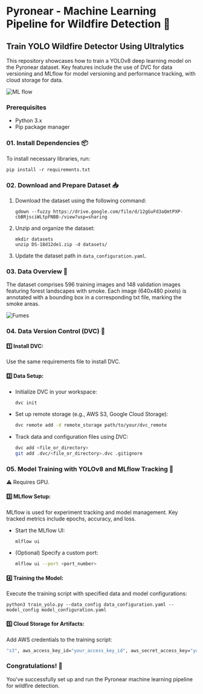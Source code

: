 

# Pyronear - Machine Learning Pipeline for Wildfire Detection 🚀

## Train YOLO Wildfire Detector Using Ultralytics

This repository showcases how to train a YOLOv8 deep learning model on the Pyronear dataset. Key features include the use of DVC for data versioning and MLflow for model versioning and performance tracking, with cloud storage for data.

![ML flow](https://i.postimg.cc/mrsjc7yY/mlflow.png)

### Prerequisites
- Python 3.x
- Pip package manager

### 01. Install Dependencies 📦

To install necessary libraries, run:

```shell
pip install -r requirements.txt
```

### 02. Download and Prepare Dataset 📥

1. Download the dataset using the following command:

    ```shell
    gdown --fuzzy https://drive.google.com/file/d/12gGuFd3aQmtPXP-cbBRjsciWLtpFNBB-/view?usp=sharing
    ```

2. Unzip and organize the dataset:

    ```shell
    mkdir datasets
    unzip DS-18d12de1.zip -d datasets/
    ```

3. Update the dataset path in `data_configuration.yaml`.

### 03. Data Overview 💽

The dataset comprises 596 training images and 148 validation images featuring forest landscapes with smoke. Each image (640x480 pixels) is annotated with a bounding box in a corresponding txt file, marking the smoke areas.

![Fumes](https://i.postimg.cc/sxPwsrxR/aiformankind-v1-000007.jpg)

### 04. Data Version Control (DVC) 🔄

#### 1️⃣ Install DVC:

Use the same requirements file to install DVC.

#### 2️⃣ Data Setup:

- Initialize DVC in your workspace:

    ```sh
    dvc init
    ```

- Set up remote storage (e.g., AWS S3, Google Cloud Storage):

    ```sh
    dvc remote add -d remote_storage path/to/your/dvc_remote
    ```

- Track data and configuration files using DVC:

    ```sh
    dvc add <file_or_directory>
    git add .dvc/<file_or_directory>.dvc .gitignore
    ```

### 05. Model Training with YOLOv8 and MLflow Tracking 🤖

⚠️ Requires GPU.

#### 3️⃣ MLflow Setup:

MLflow is used for experiment tracking and model management. Key tracked metrics include epochs, accuracy, and loss.

- Start the MLflow UI:

    ```sh
    mlflow ui
    ```

- (Optional) Specify a custom port:

    ```sh
    mlflow ui --port <port_number>
    ```

#### 4️⃣ Training the Model:

Execute the training script with specified data and model configurations:

```shell
python3 train_yolo.py --data_config data_configuration.yaml --model_config model_configuration.yaml
```

#### 5️⃣ Cloud Storage for Artifacts:

Add AWS credentials to the training script:

```sh
"s3", aws_access_key_id="your_access_key_id", aws_secret_access_key="your_secret_access_key"
```

### Congratulations! 🎉

You've successfully set up and run the Pyronear machine learning pipeline for wildfire detection.

